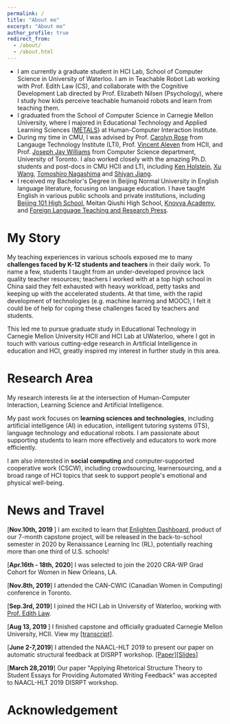 ```yaml
---
permalink: /
title: "About me"
excerpt: "About me"
author_profile: true
redirect_from: 
  - /about/
  - /about.html
---
```

* I am currently a graduate student in HCI Lab, School of Computer Science in University of Waterloo. I am in Teachable Robot Lab working with Prof. Edith Law (CS), and collaborate with the Cognitive Development Lab directed by Prof. Elizabeth Nilsen (Psychology), where I study how kids perceive teachable humanoid robots and learn from teaching them. 
* I graduated from the School of Computer Science in Carnegie Mellon University, where I majored in Educational Technology and Applied Learning Sciences ([METALS](https://hcii.cmu.edu/masters-educational-technology-and-applied-learning-science-program-overview)) at Human-Computer Interaction Institute.
* During my time in CMU, I was advised by Prof. [Carolyn Rose](http://www.cs.cmu.edu/~cprose/) from Langauge Technology Institute (LTI), Prof. [Vincent Aleven](https://hcii.cmu.edu/people/vincent-aleven) from HCII, and Prof. [Joseph Jay Williams](http://www.josephjaywilliams.com) from Computer Science department, University of Toronto. I also worked closely with the amazing Ph.D. students and post-docs in CMU HCII and LTI, including [Ken Holstein](https://kenholstein.myportfolio.com/), [Xu Wang](http://www.iamxuwang.com/), [Tomoshiro Nagashima](https://tomonag.org/) and [Shiyan Jiang](http://shiyanjiang.com/visual/).
* I received my Bachelor's Degree in Beijing Normal University in English language literature, focusing on language education. I have taught English in various public schools and private institutions, including [Beijing 101 High School](https://en.wikipedia.org/wiki/Beijing_101_Middle_School), Meitan Qiushi High School, [Knovva Academy](https://www.knovva.com), and [Foreign Language Teaching and Research Press](http://en.fltrp.com). 
 
My Story
===
My teaching experiences in various schools exposed me to many **challenges faced by K-12 students and teachers** in their daily work. To name a few, students I taught from an under-developed province lack quality teacher resources; teachers I worked with at a top high school in China said they felt exhausted with heavy workload, petty tasks and keeping up with the accelerated students. At that time, with the rapid development of technologies (e.g. machine learning and MOOC), I felt it could be of help for coping these challenges faced by teachers and students.   

This led me to pursue graduate study in Educational Technology in Carnegie Mellon University HCII and HCI Lab at UWaterloo, where I got in touch with various cutting-edge research in Artificial Intelligence in education and HCI, greatly inspired my interest in further study in this area. 

Research Area
===
   My research interests lie at the intersection of Human-Computer Interaction, Learning Science and Artificial Intelligence. 
   
   My past work focuses on **learning sciences and technologies**, including artificial intelligence (AI) in education, intelligent tutoring systems (ITS), language technology and educational robots. I am passionate about supporting students to learn more effectively and educators to work more efficiently.  
  
   I am also interested in **social computing** and computer-supported cooperative work (CSCW), including crowdsourcing, learnersourcing, and a broad range of HCI topics that seek to support people's emotional and physical well-being. 
   

News and Travel
===
[<b>Nov.10th, 2019 </b>] I am excited to learn that [Enlighten Dashboard](https://demo.enlighten.education/), product of our 7-month capstone project, will be released in the back-to-school semester in 2020 by Renaissance Learning Inc (RL), potentially reaching more than one third of U.S. schools!

[<b>Apr.16th - 18th, 2020</b>] I was selected to join the 2020 CRA-WP Grad Cohort for Women in New Orleans, LA. 
 
[<b>Nov.8th, 2019</b>] I attended the CAN-CWIC (Canadian Women in Computing) conference in Toronto.

[<b>Sep.3rd, 2019</b>] I joined the HCI Lab in University of Waterloo, working with [Prof. Edith Law](http://edithlaw.ca/).

[<b>Aug 13, 2019 </b>] I finished capstone and officially graduated Carnegie Mellon University, HCII. View my [[transcript]](http://kexin-yang.github.io/files/CMU_transcript.pdf).

[<b>June 2-7,2019</b>] I attended the NAACL-HLT 2019 to present our paper on automatic structural feedback at DISRPT workshop. [[Paper]](https://www.aclweb.org/anthology/W19-2720)[[Slides]](http://kexin-yang.github.io/files/slides_NAACL_ppt_0603.pdf)

[<b>March 28,2019</b>] Our paper "Applying Rhetorical Structure Theory to Student Essays for Providing Automated Writing Feedback" was accepted to NAACL-HLT 2019 DISRPT workshop.


Acknowledgement
===
